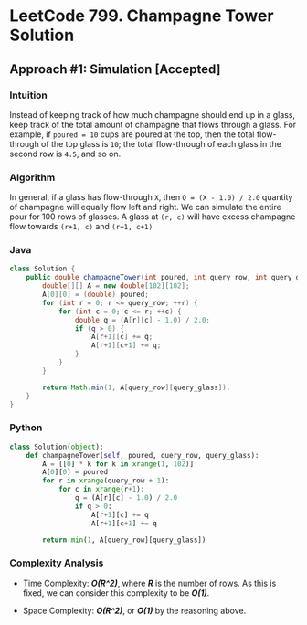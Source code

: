 # LeetCode 799. Champagne Tower Solution
## Approach #1: Simulation [Accepted]
### Intuition

Instead of keeping track of how much champagne should end up in a glass, keep track of the total amount of champagne that flows through a glass. For example, if `poured = 10` cups are poured at the top, then the total flow-through of the top glass is `10`; the total flow-through of each glass in the second row is `4.5`, and so on.

### Algorithm

In general, if a glass has flow-through `X`, then `Q = (X - 1.0) / 2.0` quantity of champagne will equally flow left and right. We can simulate the entire pour for 100 rows of glasses. A glass at `(r, c)` will have excess champagne flow towards `(r+1, c)` and `(r+1, c+1)`

### Java
```java
class Solution {
    public double champagneTower(int poured, int query_row, int query_glass) {
        double[][] A = new double[102][102];
        A[0][0] = (double) poured;
        for (int r = 0; r <= query_row; ++r) {
            for (int c = 0; c <= r; ++c) {
                double q = (A[r][c] - 1.0) / 2.0;
                if (q > 0) {
                    A[r+1][c] += q;
                    A[r+1][c+1] += q;
                }
            }
        }

        return Math.min(1, A[query_row][query_glass]);
    }
}
```

### Python
```python
class Solution(object):
    def champagneTower(self, poured, query_row, query_glass):
        A = [[0] * k for k in xrange(1, 102)]
        A[0][0] = poured
        for r in xrange(query_row + 1):
            for c in xrange(r+1):
                q = (A[r][c] - 1.0) / 2.0
                if q > 0:
                    A[r+1][c] += q
                    A[r+1][c+1] += q

        return min(1, A[query_row][query_glass])
```

### Complexity Analysis

* Time Complexity: ***O(R^2)***, where ***R*** is the number of rows. As this is fixed, we can consider this complexity to be ***O(1)***.

* Space Complexity: ***O(R^2)***, or ***O(1)*** by the reasoning above.